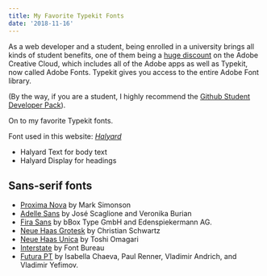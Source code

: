 ```yaml
---
title: My Favorite Typekit Fonts
date: '2018-11-16'
---
```


As a web developer and a student, being enrolled in a university brings all kinds of student benefits, one of them being a [huge discount](https://www.adobe.com/creativecloud/plans.html) on the Adobe Creative Cloud, which includes all of the Adobe apps as well as Typekit, now called Adobe Fonts.  Typekit gives you access to the entire Adobe Font library.

(By the way, if you are a student, I highly recommend the [Github Student Developer Pack](https://education.github.com/pack)).

On to my favorite Typekit fonts. 

Font used in this website: [*Halyard*](https://fonts.adobe.com/fonts/halyard)
 - Halyard Text for body text
 - Halyard Display for headings

## Sans-serif fonts
 - [Proxima Nova](https://fonts.adobe.com/fonts/proxima-nova) by Mark Simonson
 - [Adelle Sans](https://fonts.adobe.com/fonts/adelle-sans) by José Scaglione and Veronika Burian
 - [Fira Sans](https://fonts.adobe.com/fonts/fira-sans) by bBox Type GmbH and Edenspiekermann AG. 
 - [Neue Haas Grotesk](https://fonts.adobe.com/fonts/neue-haas-grotesk) by Christian Schwartz
 - [Neue Haas Unica](https://fonts.adobe.com/fonts/neue-haas-unica) by Toshi Omagari
 - [Interstate](https://fonts.adobe.com/fonts/interstate) by Font Bureau
 - [Futura PT](https://fonts.adobe.com/fonts/futura-pt) by Isabella Chaeva, Paul Renner, Vladimir Andrich, and Vladimir Yefimov.